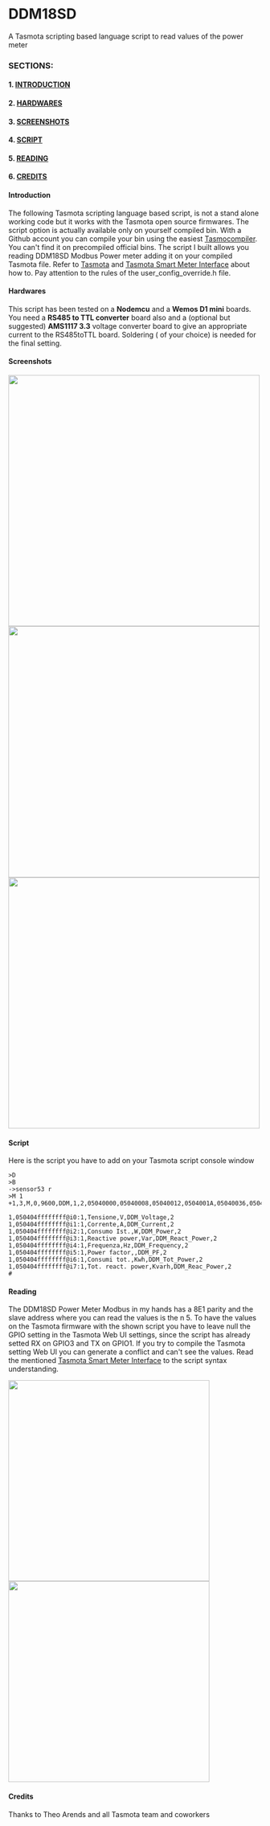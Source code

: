 # DDM18SD
A Tasmota scripting based language script to read values of the power meter
### SECTIONS:

#### 1. [INTRODUCTION](#Introduction)
#### 2. [HARDWARES](#Hardwares)
#### 3. [SCREENSHOTS](#Screenshots)
#### 4. [SCRIPT](#Script)
#### 5. [READING](#Reading)
#### 6. [CREDITS](#Credits)




#### <a name="Introduction"><a/>Introduction
  The following Tasmota scripting language based script, is not a stand alone working code but it works with the Tasmota open source firmwares. 
  The script option is actually available only on yourself compiled bin. With a Github account you can compile your bin using the easiest
  [Tasmocompiler](https://gitpod.io/#https://github.com/benzino77/tasmocompiler). You can't find it on precompiled official bins.
  The script I built allows you reading DDM18SD Modbus Power meter adding it on your compiled Tasmota file.
  Refer to [Tasmota](https://tasmota.github.io/docs/Smart-Meter-Interface/) and
  [Tasmota Smart Meter Interface](https://docs.github.com/en/get-started/writing-on-github/getting-started-with-writing-and-formatting-on-github/basic-writing-and-formatting-syntax#section-links) 
  about how to. Pay attention to the rules of the user_config_override.h file.
  
#### <a name="Hardwares"><a/>Hardwares
  This script has been tested on a **Nodemcu** and a **Wemos D1 mini** boards. You need a **RS485 to TTL converter** board also and a (optional but suggested) **AMS1117 3.3** voltage converter board to give an appropriate current to the RS485toTTL board. Soldering ( of your choice) is needed for the final setting.
  
#### <a name="Screenshots"><a/>Screenshots 
  <img src="https://user-images.githubusercontent.com/75567026/164746722-c983da6b-3b11-47bc-bb9a-9824650caf2c.jpg" width="500">
  <img src="https://user-images.githubusercontent.com/75567026/164745787-a0a66f68-b61d-41fa-8d1b-3e98f7a7efd5.jpg" width="500">
  <img src="https://user-images.githubusercontent.com/75567026/164745995-3457348d-3092-4550-80b0-f86f6e2d4e27.jpg" width="500">
   
#### <a name="Script"><a/>Script
  Here is the script you have to add on your Tasmota script console window
  ```
>D  
>B  
->sensor53 r
>M 1  
+1,3,M,0,9600,DDM,1,2,05040000,05040008,05040012,0504001A,05040036,0504002A,05040100,05040400

1,050404ffffffff@i0:1,Tensione,V,DDM_Voltage,2  
1,050404ffffffff@i1:1,Corrente,A,DDM_Current,2  
1,050404ffffffff@i2:1,Consumo Ist.,W,DDM_Power,2
1,050404ffffffff@i3:1,Reactive power,Var,DDM_React_Power,2
1,050404ffffffff@i4:1,Frequenza,Hz,DDM_Frequency,2 
1,050404ffffffff@i5:1,Power factor,,DDM_PF,2
1,050404ffffffff@i6:1,Consumi tot.,Kwh,DDM_Tot_Power,2
1,050404ffffffff@i7:1,Tot. react. power,Kvarh,DDM_Reac_Power,2
#
```  
  
#### <a name="Reading"><a/>Reading
  
  The DDM18SD Power Meter Modbus in my hands has a 8E1 parity and the slave address where you can read the values is the n 5. To have the values on the Tasmota firmware with the shown script you have to leave null the GPIO setting in the Tasmota Web UI settings, since the script has already setted RX on GPIO3 and TX on GPIO1. If you try to compile the Tasmota setting Web UI you can generate a conflict and can't see the values. Read the mentioned [Tasmota Smart Meter Interface](https://docs.github.com/en/get-started/writing-on-github/getting-started-with-writing-and-formatting-on-github/basic-writing-and-formatting-syntax#section-links) to the script syntax understanding.
  
  <img src="https://user-images.githubusercontent.com/75567026/164883354-569c51d7-3060-45a9-9fc7-96226a6581ee.jpg" width="400">
 
  <img src="https://user-images.githubusercontent.com/75567026/164753907-0086fbd6-8f4e-40a4-8f9c-267d56f569cd.jpg" width="400">
   
#### <a name="Credits"><a/>Credits
  Thanks to Theo Arends and all Tasmota team and coworkers
